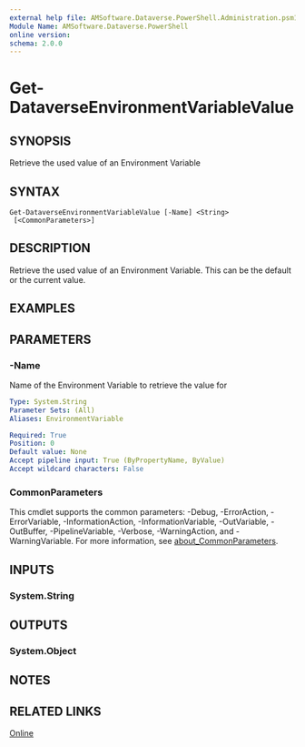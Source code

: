 ```yaml
---
external help file: AMSoftware.Dataverse.PowerShell.Administration.psm1-help.xml
Module Name: AMSoftware.Dataverse.PowerShell
online version:
schema: 2.0.0
---
```


# Get-DataverseEnvironmentVariableValue

## SYNOPSIS
Retrieve the used value of an Environment Variable

## SYNTAX

```
Get-DataverseEnvironmentVariableValue [-Name] <String> 
 [<CommonParameters>]
```

## DESCRIPTION
Retrieve the used value of an Environment Variable. This can be the default or the current value.

## EXAMPLES


## PARAMETERS

### -Name
Name of the Environment Variable to retrieve the value for

```yaml
Type: System.String
Parameter Sets: (All)
Aliases: EnvironmentVariable

Required: True
Position: 0
Default value: None
Accept pipeline input: True (ByPropertyName, ByValue)
Accept wildcard characters: False
```

### CommonParameters
This cmdlet supports the common parameters: -Debug, -ErrorAction, -ErrorVariable, -InformationAction, -InformationVariable, -OutVariable, -OutBuffer, -PipelineVariable, -Verbose, -WarningAction, and -WarningVariable. For more information, see [about_CommonParameters](http://go.microsoft.com/fwlink/?LinkID=113216).

## INPUTS

### System.String
## OUTPUTS

### System.Object
## NOTES

## RELATED LINKS

[Online](https://github.com/AMSoftwareNL/DataversePowershell/blob/main/docs/Get-DataverseEnvironmentVariableValue.md)



